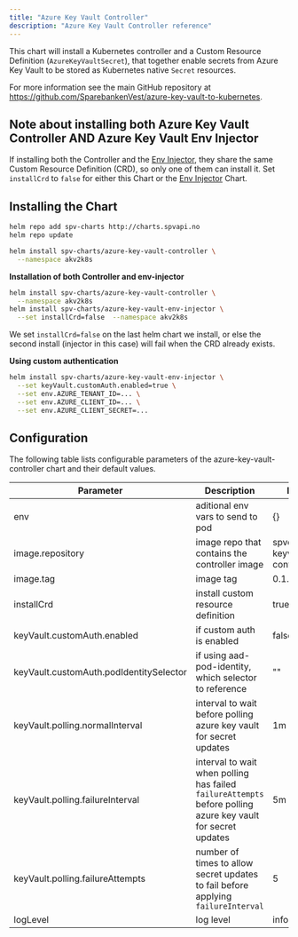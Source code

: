 ```yaml
---
title: "Azure Key Vault Controller"
description: "Azure Key Vault Controller reference"
---
```


This chart will install a Kubernetes controller and a Custom Resource Definition (`AzureKeyVaultSecret`), that together enable secrets from Azure Key Vault to be stored as Kubernetes native `Secret` resources.

For more information see the main GitHub repository at https://github.com/SparebankenVest/azure-key-vault-to-kubernetes.

## Note about installing both Azure Key Vault Controller AND Azure Key Vault Env Injector

If installing both the Controller and the [Env Injector](../azure-key-vault-env-injector), they share the same Custom Resource Definition (CRD), so only one of them can install it. Set `installCrd` to `false` for either this Chart or the [Env Injector](../azure-key-vault-env-injector) Chart. 

## Installing the Chart

```bash
helm repo add spv-charts http://charts.spvapi.no
helm repo update
```

```bash
helm install spv-charts/azure-key-vault-controller \
  --namespace akv2k8s
```

**Installation of both Controller and env-injector**
```bash
helm install spv-charts/azure-key-vault-controller \
  --namespace akv2k8s
helm install spv-charts/azure-key-vault-env-injector \
  --set installCrd=false  --namespace akv2k8s
```

We set `installCrd=false` on the last helm chart we install, or else the second install (injector in this case) will fail when the CRD already exists.

**Using custom authentication**

```bash
helm install spv-charts/azure-key-vault-env-injector \
  --set keyVault.customAuth.enabled=true \
  --set env.AZURE_TENANT_ID=... \
  --set env.AZURE_CLIENT_ID=... \
  --set env.AZURE_CLIENT_SECRET=...
```

## Configuration

The following table lists configurable parameters of the azure-key-vault-controller chart and their default values.

|               Parameter                |                Description                   |                  Default                 |
| -------------------------------------- | -------------------------------------------- | -----------------------------------------|
|env                                     |aditional env vars to send to pod             |{}                                        |
|image.repository                        |image repo that contains the controller image | spvest/azure-keyvault-controller         |
|image.tag                               |image tag|0.1.15|
|installCrd                              |install custom resource definition           |true                                      |
|keyVault.customAuth.enabled             |if custom auth is enabled | false |
|keyVault.customAuth.podIdentitySelector |if using aad-pod-identity, which selector to reference | "" |
|keyVault.polling.normalInterval         |interval to wait before polling azure key vault for secret updates | 1m |
|keyVault.polling.failureInterval        |interval to wait when polling has failed `failureAttempts` before polling azure key vault for secret updates | 5m |
|keyVault.polling.failureAttempts        |number of times to allow secret updates to fail before applying `failureInterval` | 5 |
|logLevel                                | log level | info |
